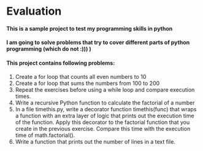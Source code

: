 # Evaluation

#### This is a sample project to test my programming skills in python
#### I am going to solve problems that try to cover different parts of python programming (which do not :))) )
#### This project contains following problems:
1. Create a for loop that counts all even numbers to 10
2. Create a for loop that sums the numbers from 100 to 200
3. Repeat the exercises before using a while loop and compare execution times.
4. Write a recursive Python function to calculate the factorial of a number
5. In a file timethis.py, write a decorator function timethis(func) that wraps a function with an extra layer of logic that prints out the execution time of the function. Apply this decorator to the factorial function that you create in the previous exercise. Compare this time with the execution time of math.factorial().
6. Write a function that prints out the number of lines in a text file.
